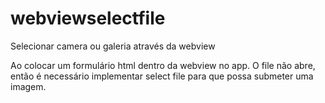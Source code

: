 # webviewselectfile
Selecionar camera ou galeria através da webview


Ao colocar um formulário html dentro da webview no app. 
O file não abre, então é necessário implementar select file para que possa submeter uma imagem.

